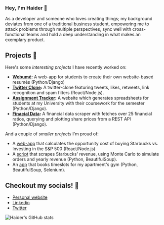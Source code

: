### Hey, I'm Haider 👋

As a developer and someone who loves creating things; my background deviates from one of a traditional business student, empowering me to attack problems through multiple perspectives, sync well with cross-functional teams and hold a deep understanding in what makes an exemplary product.

## Projects :space_invader:
Here's some _interesting projects_ I have recently worked on:
- **[Webumé](https://webume.ca):** A web-app for students to create their own website-based resumés (Python/Django)
- **[Twitter Clone](https://github.com/HaiderZaidiDev/twitter-clone):** A twitter-clone featuring tweets, likes, retweets, link recognition and spam filters (React/Node.js).
- **[Assignment Tracker](https://github.com/HaiderZaidiDev/canvas-assignments-tracker):** A website which generates spreadsheets for students at my University with their coursework for the semester (Python/Django).
- **[Finacial Data](https://github.com/HaiderZaidiDev/Financial-Data-Scraper):** A financial data scraper with fetches over 25 financial ratios, querying and plotting share prices from a REST API (Python/Django).

And a couple of _smaller projects_ I'm proud of:
- A [web-app](https://github.com/HaiderZaidiDev/Coffee-Returns) that calculates the opportunity cost of buying Starbucks vs. Investing in the S&P 500 (React/Node.js)
- A [script](https://github.com/HaiderZaidiDev/starbucks-menu-scraper) that scrapes Starbucks' revenue, using Monte Carlo to simulate orders and yearly revenue (Python, BeautifulSoup).
- An [app](https://github.com/HaiderZaidiDev/eventbrite-ticket-booking) that books timeslots for my apartment's gym (Python, BeautifulSoup, Selenium).


## Checkout my socials! :ocean:
- [Personal website](https://haiderzaidi.ca)
- [Linkedin](https://haiderzaidi.ca/linkedin)
- [Twitter](https://haiderzaidi.ca/twitter)

![Haider's GitHub stats](https://github-readme-stats.vercel.app/api?username=haiderzaididev&show_icons=true&theme=tokyonight)
